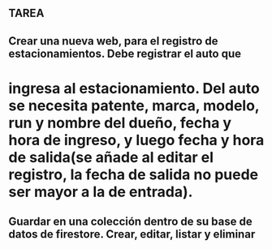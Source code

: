 ## TAREA

## Crear una nueva web, para el registro de estacionamientos. Debe registrar el auto que 
# ingresa al estacionamiento. Del auto se necesita patente, marca, modelo, run y nombre del dueño, fecha y hora de ingreso, y luego fecha y hora de salida(se añade al editar el registro, la fecha de salida no puede ser mayor a la de entrada). 

## Guardar en una colección dentro de su base de datos de firestore. Crear, editar, listar y eliminar